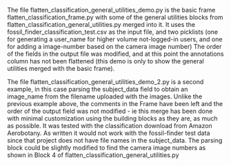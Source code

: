 The file flatten_classification_general_utilities_demo.py  is the basic frame flatten_classification_frame.py with some of the general utilities blocks from flatten_classification_general_utilities.py merged into it. It uses the fossil_finder_classification_test.csv as the input file, and two picklists (one for generating a user_name for higher volume not-logged-in users, and one for adding a image-number based on the camera image number)
The order of the fields in the output file was modified, and at this point the annotations column has not been flattened (this demo is only to show the general utilities merged with the basic frame).

The file flatten_classification_general_utilities_demo_2.py is a second example, in this case parsing the subject_data field to obtain an image_name from the filename uploaded with the images.  Unlike the previous example above, the comments in the Frame have been left and the order of the output field was not modified - ie this merge has been done with minimal customization using the building blocks as they are, as much as possible. It was tested with the classification download from Amazon Aerobotany. As written it would not work with the fossil-finder test data since that project does not have file names in the subject_data.  The parsing block could be slightly modified to find the camera image numbers as shown in Block 4 of flatten_classification_general_utilities.py
